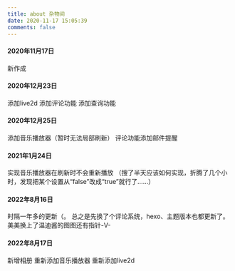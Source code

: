 ```yaml
---
title: about 杂物间
date: 2020-11-17 15:05:39
comments: false
---
```


#### 2020年11月17日
新作成

#### 2020年12月23日
添加live2d
添加评论功能
添加查询功能

#### 2020年12月25日
添加音乐播放器（暂时无法局部刷新）
评论功能添加邮件提醒

#### 2021年1月24日
实现音乐播放器在刷新时不会重新播放
（搜了半天应该如何实现，折腾了几个小时，发现把某个设置从“false”改成“true”就行了……）

#### 2022年8月16日
时隔一年多的更新（。
总之是先换了个评论系统，hexo、主题版本也都更新了。
美美换上了温迪酱的图图还有指针-V-

#### 2022年8月17日
新增相册
重新添加音乐播放器
重新添加live2d